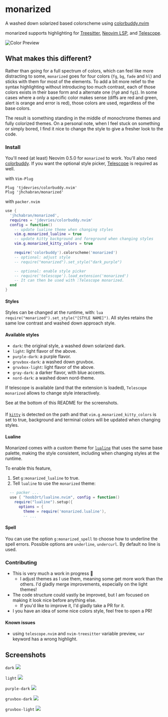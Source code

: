 # monarized

A washed down solarized based colorscheme using [colorbuddy.nvim](https://github.com/tjdevries/colorbuddy.nvim)

monarized supports highlighting for [Treesitter](https://github.com/nvim-treesitter/nvim-treesitter), [Neovim LSP](https://neovim.io/doc/user/lsp.html), and [Telescope](https://github.com/nvim-telescope/telescope.nvim/).

![Color Preview](https://github.com/jhchabran/nvim-config/blob/main/screenshot.jpg?raw=true)

## What makes this different?

Rather than going for a full spectrum of colors, which can feel like more distracting to some, `monarized` goes for four colors (`fg`, `bg`, `fade` and `hl`) and sticks with them for most of the elements. To add a bit more relief to the syntax highlighting without introducing too much contrast, each of those colors exists in their base form and a alternate one (`fg0` and `fg1`). In some cases where a only a specific color makes sense (diffs are red and green, alert is orange and error is red), those colors are used, regardless of the base colors.

The result is something standing in the middle of monochrome themes and fully colorized themes. On a personal note, when I feel stuck on something or simply bored, I find it nice to change the style to give a fresher look to the code.

### Install

You'll need (at least) Neovim 0.5.0 for `monarized` to work. You'll also need [colorbuddy](https://github.com/tjdevries/colorbuddy.nvim). If you want the optional style picker, [Telescope](https://github.com/nvim-telescope/telescope.nvim) is required as well.

with `Vim-Plug`
``` vim
Plug 'tjdevries/colorbuddy.nvim'
Plug 'jhchabran/monarized'
```

with `packer.nvim`

``` lua
use {
  'jhchabran/monarized',
  requires = 'jdevries/colorbuddy.nvim'
  config = function()
    -- update lualine theme when changing styles
    vim.g.monarized_lualine = true
    -- update kitty background and foreground when changing styles
    vim.g.monarized_kitty_colors = true

    require('colorbuddy').colorscheme('monarized')
    -- optional: adjust style
    -- require("monarized").set_style("dark_purple")

    -- optional: enable style picker
    -- require('telescope').load_extension('monarized')
    -- It can then be used with :Telescope monarized.
  end
}
```

#### Styles

Styles can be changed at the runtime, with: `lua require("monarized").set_style("[STYLE NAME]")`. All styles retains the same
low contrast and washed down approach style.

#### Available styles

- `dark`: the original style, a washed down solarized dark.
- `light`: light flavor of the above.
- `purple-dark`: a purple flavor.
- `gruvbox-dark`: a washed down gruvbox.
- `gruvbox-light`: light flavor of the above.
- `gray-dark`: a darker flavor, with blue accents.
- `nord-dark`: a washed down nord-theme.

If telescope is available (and that the extension is loaded), `Telescope monarized` allows to change style interactively.

See at the bottom of this README for the screenshots.

####

If [`kitty`](https://sw.kovidgoyal.net/kitty/) is detected on the path and that `vim.g.monarized_kitty_colors` is set to true, background and terminal colors will be updated when changing styles.


#### Lualine

Monarized comes with a custom theme for [`lualine`](https://github.com/hoob3rt/lualine.nvim) that uses the same base palette, making
the style consistent, including when changing styles at the runtime.

To enable this feature, 

1. Set `g:monarized_lualine` to true.
2. Tell `lualine` to use the `monarized` theme:

```lua
  -- packer ...
  use { "hoob3rt/lualine.nvim", config = function()
    require("lualine").setup({
      options = {
        theme = require('monarized.lualine'),
        -- ...
```

#### Spell

You can use the option `g:monarized_spell` to choose how to underline the spell errors.
Possible options are `underline`, `undercurl`. By default no line is used.

### Contributing

- This is very much a work in progress 🚧
  - I adjust themes as I use them, meaning some get more work than the others. I'd gladly merge improvements, especially on the light themes!
- The code structure could vastly be improved, but I am focused on making it look nice before anything else.
  - If you'd like to improve it, I'd gladly take a PR for it.
- I you have an idea of some nice colors style, feel free to open a PR!

#### Known issues

- using `telescope.nvim` and `nvim-treesitter` variable preview, `var` keyword has a wrong highlight.

## Screenshots

`dark`
![](./screenshots/dark.png)

`light`
![](./screenshots/light.png)

`purple-dark`
![](./screenshots/purple-dark.png)

`gruvbox-dark`
![](./screenshots/gruvbox-dark.png)

`gruvbox-light`
![](./screenshots/gruvbox-light.png)

